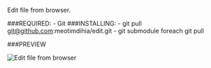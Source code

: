 Edit file from browser.

###REQUIRED: 
	- Git
###INSTALLING:
	- git pull git@github.com:meotimdihia/edit.git
	- git submodule foreach git pull

###PREVIEW

![Edit file from browser](http://i.imgur.com/fyUvS.png)